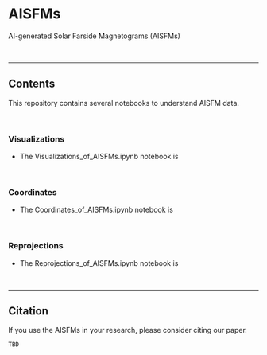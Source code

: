 # AISFMs

AI-generated Solar Farside Magnetograms (AISFMs)

<br/>

------------

## Contents

This repository contains several notebooks to understand AISFM data.

<br/>

### Visualizations

* The Visualizations_of_AISFMs.ipynb notebook is 

<br/>

### Coordinates

* The Coordinates_of_AISFMs.ipynb notebook is 


<br/>

### Reprojections

* The Reprojections_of_AISFMs.ipynb notebook is 

<br/>


------------

## Citation

If you use the AISFMs in your research, please consider citing our paper.

    TBD
